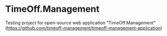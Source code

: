 # TimeOff.Management
Testing project for open-source web application "TimeOff.Management" (https://github.com/timeoff-management/timeoff-management-application)
